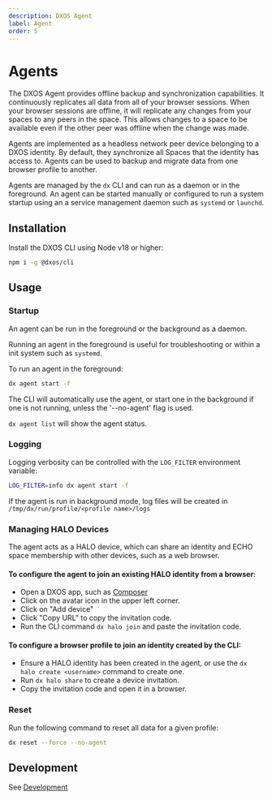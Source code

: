 ```yaml
---
description: DXOS Agent
label: Agent
order: 5
---
```


# Agents

The DXOS Agent provides offline backup and synchronization capabilities. It continuously replicates all data from all of your browser sessions. When your browser sessions are offline, it will replicate any changes from your spaces to any peers in the space. This allows changes to a space to be available even if the other peer was offline when the change was made.

Agents are implemented as a headless network peer device belonging to a DXOS identity. By default, they synchronize all Spaces that the identity has access to. Agents can be used to backup and migrate data from one browser profile to another.

Agents are managed by the `dx` CLI and can run as a daemon or in the foreground. An agent can be started manually or configured to run a system startup using an a service management daemon such as `systemd` or `launchd`.

## Installation

Install the DXOS CLI using Node v18 or higher:

```bash
npm i -g @dxos/cli
```

## Usage

### Startup

An agent can be run in the foreground or the background as a daemon.

Running an agent in the foreground is useful for troubleshooting or within a init system such as `systemd`.

To run an agent in the foreground:

```bash
dx agent start -f
```

The CLI will automatically use the agent, or start one in the background if one is not running, unless the '--no-agent' flag is used.

`dx agent list` will show the agent status.

### Logging

Logging verbosity can be controlled with the `LOG_FILTER` environment variable:

```bash
LOG_FILTER=info dx agent start -f
```

If the agent is run in background mode, log files will be created in `/tmp/dx/run/profile/<profile name>/logs`

### Managing HALO Devices

The agent acts as a HALO device, which can share an identity and ECHO space membership with other devices, such as a web browser.

#### To configure the agent to join an existing HALO identity from a browser:

* Open a DXOS app, such as [Composer](https://composer.dxos.org)
* Click on the avatar icon in the upper left corner.
* Click on "Add device"
* Click "Copy URL" to copy the invitation code.
* Run the CLI command `dx halo join` and paste the invitation code.

#### To configure a browser profile to join an identity created by the CLI:

* Ensure a HALO identity has been created in the agent, or use the `dx halo create <username>` command to create one.
* Run `dx halo share` to create a device invitation.
* Copy the invitation code and open it in a browser.

### Reset

Run the following command to reset all data for a given profile:

```bash
dx reset --force --no-agent
```

## Development

See [Development](https://github.com/dxos/dxos/tree/main/packages/devtools/cli#development)
